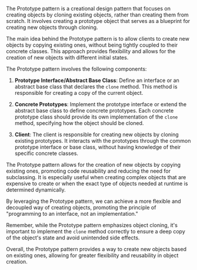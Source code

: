 The Prototype pattern is a creational design pattern that focuses on creating objects by cloning existing objects, rather than creating them from scratch. It involves creating a prototype object that serves as a blueprint for creating new objects through cloning.

The main idea behind the Prototype pattern is to allow clients to create new objects by copying existing ones, without being tightly coupled to their concrete classes. This approach provides flexibility and allows for the creation of new objects with different initial states.

The Prototype pattern involves the following components:

1. **Prototype Interface/Abstract Base Class**: Define an interface or an abstract base class that declares the `clone` method. This method is responsible for creating a copy of the current object.

2. **Concrete Prototypes**: Implement the prototype interface or extend the abstract base class to define concrete prototypes. Each concrete prototype class should provide its own implementation of the `clone` method, specifying how the object should be cloned.

3. **Client**: The client is responsible for creating new objects by cloning existing prototypes. It interacts with the prototypes through the common prototype interface or base class, without having knowledge of their specific concrete classes.

The Prototype pattern allows for the creation of new objects by copying existing ones, promoting code reusability and reducing the need for subclassing. It is especially useful when creating complex objects that are expensive to create or when the exact type of objects needed at runtime is determined dynamically.

By leveraging the Prototype pattern, we can achieve a more flexible and decoupled way of creating objects, promoting the principle of "programming to an interface, not an implementation."

Remember, while the Prototype pattern emphasizes object cloning, it's important to implement the `clone` method correctly to ensure a deep copy of the object's state and avoid unintended side effects.

Overall, the Prototype pattern provides a way to create new objects based on existing ones, allowing for greater flexibility and reusability in object creation.
